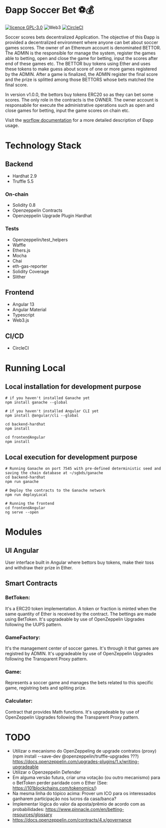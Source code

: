 Ðapp Soccer Bet ⚽💰
===

[![licence GPL-3.0](https://img.shields.io/github/license/fabianorodrigo/dappsoccerbet?style=flat-square&logo=creativecommons)](https://github.com/fabianorodrigo/dappsoccerbet/blob/master/LICENSE.md)
![Web3](https://img.shields.io/badge/web3-Decentralized%20Web-brightgreen?style=flat-square&logo=ethereum)
[![CircleCI](https://circleci.com/gh/fabianorodrigo/dAppSoccerbet/tree/main.svg?style=svg)](https://circleci.com/gh/fabianorodrigo/dAppSoccerbet/tree/main)

Soccer scores bets decentralized Application. The objective of this Ðapp is provided a decentralized environment where anyone can bet about soccer games scores. The owner of an Ethereum account is denominated BETTOR. The ADMIN is the responsible for manage the system, register the games able to betting, open and close the game for betting, input the scores after end of these games etc.
The BETTOR buy tokens using Ether and uses these tokens to make guess about score of one or more games registered by the ADMIN. After a game is finalized, the ADMIN register the final score and the prize is splitted among those BETTORS whose bets matched the final score.

<!--This dApp has X different versions/tags evolving from the simpler version with less features to an more elaborated and more complex one. Thus is a good example to learn about Decentralized Application Development incrementally.

The branch 'main' will always keep the latest stable version that is the greater version/tag. 

## v1.0.0-->
In version v1.0.0, the bettors buy tokens ERC20 so as they can bet some scores. The only role in the contracts is the OWNER. The owner account is responsabile for execute the administrative operations such as open and close games for betting, input the game scores on chain etc.

Visit the [worflow documentation](./docs/workflow/) for a more detailed description of Ðapp usage.
# Technology Stack

## Backend

- Hardhat 2.9
- Truffle 5.5
  
### On-chain
- Solidity 0.8
- Openzeppelin Contracts
- Openzeppelin Upgrade Plugin Hardhat

### Tests
- Openzeppelin/test_helpers
- Waffle 
- Ethers.js
- Mocha
- Chai
- eth-gas-reporter
- Solidity Coverage 
- Slither
## Frontend
- Angular 13
- Angular Material
- Typescript 
- Web3.js
## CI/CD
- CircleCI

# Running Local

## Local installation for development purpose

```
# if you haven't installed Ganache yet
npm install ganache --global

# if you haven't installed Angular CLI yet
npm install @angular/cli --global

cd backend-hardhat
npm install

cd frontendAngular
npm install
```

## Local execution for development purpose

```
# Running Ganache on port 7545 with pre-defined deterministic seed and saving the chain database at ~/sgbds/ganache
cd backend-hardhat
npm run ganache

# Deploy the contracts to the Ganache network
npm run deployLocal

# Running the frontend
cd frontendAngular
ng serve --open
```

# Modules
## UI Angular

User interface built in Angular where bettors buy tokens, make their toss and withdraw their prize in Ether.

## Smart Contracts

### BetToken: 
It's a ERC20 token implementation. A token or fraction is minted when the same quantity of Ether is received by the contract. The bettings are made using BetToken. It's upgradeable by use of OpenZeppelin Upgrades following the UUPS pattern. 

### GameFactory: 
It's the management center of soccer games. It's through it that games are registred by ADMIN. It's upgradeable by use of OpenZeppelin Upgrades following the Transparent Proxy pattern. 

### Game: 
Represents a soccer game and manages the bets related to this specific game, registring bets and spliting prize.

### Calculator:
Contract that provides Math functions. It's upgradeable by use of OpenZeppelin Upgrades following the Transparent Proxy pattern. 


# TODO

- Utilizar o mecanismo do OpenZeppeling de upgrade contratos (proxy) (npm install --save-dev @openzeppelin/truffle-upgrades
  ???) https://docs.openzeppelin.com/upgrades-plugins/1.x/writing-upgradeable
- Utilizar o Openzeppelin Defender
- Em alguma versão futura, criar uma votação (ou outro mecanismo) para o BetToken perder paridade com o Ether (See: https://101blockchains.com/tokenomics/)
- Na mesma linha do tópico acima: Prover um ICO para os interessados ganharem participação nos lucros da casa/banca?
- Implementar lógica do valor da aposta/prêmio de acordo com as probabilidades: https://www.pinnacle.com/en/betting-resources/glossary
- https://docs.openzeppelin.com/contracts/4.x/governance

